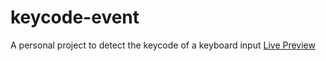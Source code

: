 # keycode-event
A personal project to detect the keycode of a keyboard input
[Live Preview](https://aryankarayi.github.io/keycode-event)
